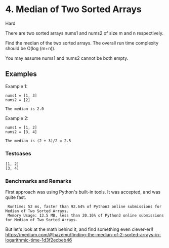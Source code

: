 # 4. Median of Two Sorted Arrays

Hard

There are two sorted arrays nums1 and nums2 of size m and n respectively.

Find the median of the two sorted arrays. The overall run time complexity should be O(log (m+n)).

You may assume nums1 and nums2 cannot be both empty.


## Examples
Example 1:
```
nums1 = [1, 3]
nums2 = [2]

The median is 2.0
```

Example 2:
```
nums1 = [1, 2]
nums2 = [3, 4]

The median is (2 + 3)/2 = 2.5
```

### Testcases
```
[1, 2]
[3, 4]
```

### Benchmarks and Remarks

First approach was using Python's built-in tools. It was accepted, and was quite fast.
```
 Runtime: 52 ms, faster than 92.64% of Python3 online submissions for Median of Two Sorted Arrays.
 Memory Usage: 13.5 MB, less than 20.16% of Python3 online submissions for Median of Two Sorted Arrays.
```


But let's look at the math behind it, and find something even clever-er!!   
https://medium.com/@hazemu/finding-the-median-of-2-sorted-arrays-in-logarithmic-time-1d3f2ecbeb46

